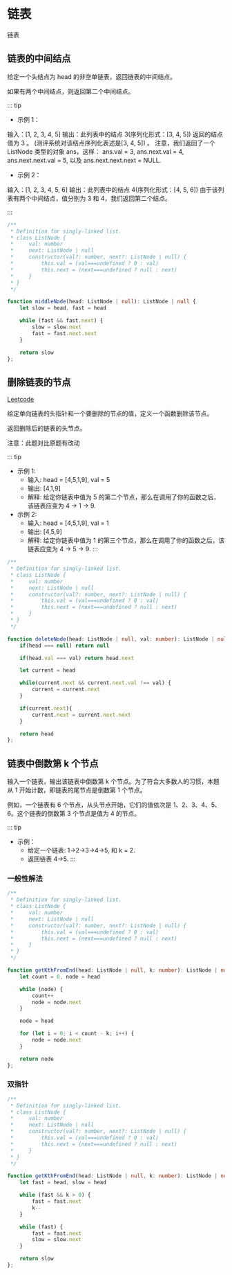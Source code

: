 
# 链表

链表

## 链表的中间结点

给定一个头结点为 head 的非空单链表，返回链表的中间结点。

如果有两个中间结点，则返回第二个中间结点。

::: tip
- 示例 1：

输入：[1, 2, 3, 4, 5]
输出：此列表中的结点 3(序列化形式：[3, 4, 5])
返回的结点值为 3 。 (测评系统对该结点序列化表述是[3, 4, 5]) 。
注意，我们返回了一个 ListNode 类型的对象 ans，这样：
ans.val = 3, ans.next.val = 4, ans.next.next.val = 5, 以及 ans.next.next.next = NULL.

- 示例 2：

输入：[1, 2, 3, 4, 5, 6]
输出：此列表中的结点 4(序列化形式：[4, 5, 6])
由于该列表有两个中间结点，值分别为 3 和 4，我们返回第二个结点。


:::

<CodeGroup>
  <CodeGroupItem title="TS" active>

```ts
/**
 * Definition for singly-linked list.
 * class ListNode {
 *     val: number
 *     next: ListNode | null
 *     constructor(val?: number, next?: ListNode | null) {
 *         this.val = (val===undefined ? 0 : val)
 *         this.next = (next===undefined ? null : next)
 *     }
 * }
 */

function middleNode(head: ListNode | null): ListNode | null {
    let slow = head, fast = head

    while (fast && fast.next) {
        slow = slow.next
        fast = fast.next.next
    }

    return slow
};
```

  </CodeGroupItem>
</CodeGroup>


## 删除链表的节点
[Leetcode](https://leetcode-cn.com/problems/shan-chu-lian-biao-de-jie-dian-lcof/)

给定单向链表的头指针和一个要删除的节点的值，定义一个函数删除该节点。

返回删除后的链表的头节点。

注意：此题对比原题有改动

::: tip 
- 示例 1:
    - 输入: head = [4,5,1,9], val = 5
    - 输出: [4,1,9]
    - 解释: 给定你链表中值为 5 的第二个节点，那么在调用了你的函数之后，该链表应变为 4 -> 1 -> 9.
- 示例 2:
    - 输入: head = [4,5,1,9], val = 1
    - 输出: [4,5,9]
    - 解释: 给定你链表中值为 1 的第三个节点，那么在调用了你的函数之后，该链表应变为 4 -> 5 -> 9.
:::

```ts
/**
 * Definition for singly-linked list.
 * class ListNode {
 *     val: number
 *     next: ListNode | null
 *     constructor(val?: number, next?: ListNode | null) {
 *         this.val = (val===undefined ? 0 : val)
 *         this.next = (next===undefined ? null : next)
 *     }
 * }
 */

function deleteNode(head: ListNode | null, val: number): ListNode | null {
    if(head === null) return null

    if(head.val === val) return head.next

    let current = head

    while(current.next && current.next.val !== val) {
        current = current.next
    }

    if(current.next){
        current.next = current.next.next
    }

    return head
};
```

## 链表中倒数第 k 个节点
输入一个链表，输出该链表中倒数第 k 个节点。为了符合大多数人的习惯，本题从 1 开始计数，即链表的尾节点是倒数第 1 个节点。

例如，一个链表有 6 个节点，从头节点开始，它们的值依次是 1、2、3、4、5、6。这个链表的倒数第 3 个节点是值为 4 的节点。

::: tip 
- 示例：
    - 给定一个链表: 1->2->3->4->5, 和 k = 2.
    - 返回链表 4->5.
:::

### 一般性解法

```ts
/**
 * Definition for singly-linked list.
 * class ListNode {
 *     val: number
 *     next: ListNode | null
 *     constructor(val?: number, next?: ListNode | null) {
 *         this.val = (val===undefined ? 0 : val)
 *         this.next = (next===undefined ? null : next)
 *     }
 * }
 */

function getKthFromEnd(head: ListNode | null, k: number): ListNode | null {
    let count = 0, node = head

    while (node) {
        count++
        node = node.next
    }

    node = head

    for (let i = 0; i < count - k; i++) {
        node = node.next
    }

    return node
};
```

### 双指针

```ts
/**
 * Definition for singly-linked list.
 * class ListNode {
 *     val: number
 *     next: ListNode | null
 *     constructor(val?: number, next?: ListNode | null) {
 *         this.val = (val===undefined ? 0 : val)
 *         this.next = (next===undefined ? null : next)
 *     }
 * }
 */

function getKthFromEnd(head: ListNode | null, k: number): ListNode | null {
    let fast = head, slow = head

    while (fast && k > 0) {
        fast = fast.next
        k--
    }

    while (fast) {
        fast = fast.next
        slow = slow.next
    }

    return slow
};
```